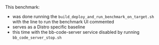 This benchmark:
- was done running the `build_deploy_and_run_benchmark_on_target.sh` with the line to run the benchmark UI commented
- serves as a Distro specific baseline
- this time with the bb-code-server service disabled by running `bb_code_server_stop.sh`
